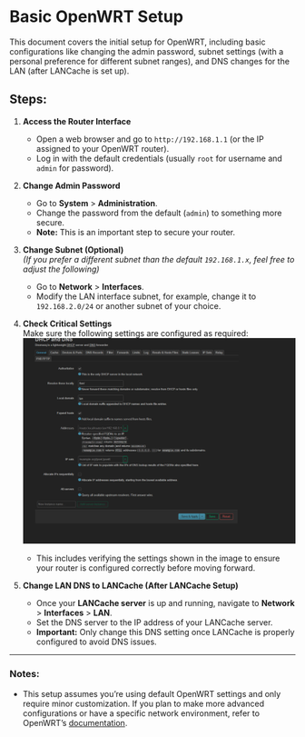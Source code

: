 # Basic OpenWRT Setup

This document covers the initial setup for OpenWRT, including basic configurations like changing the admin password, subnet settings (with a personal preference for different subnet ranges), and DNS changes for the LAN (after LANCache is set up).

## Steps:

1. **Access the Router Interface**
   - Open a web browser and go to `http://192.168.1.1` (or the IP assigned to your OpenWRT router).
   - Log in with the default credentials (usually `root` for username and `admin` for password).

2. **Change Admin Password**
   - Go to **System** > **Administration**.
   - Change the password from the default (`admin`) to something more secure.
   - **Note:** This is an important step to secure your router.

3. **Change Subnet (Optional)**  
   *(If you prefer a different subnet than the default `192.168.1.x`, feel free to adjust the following)*  
   - Go to **Network** > **Interfaces**.
   - Modify the LAN interface subnet, for example, change it to `192.168.2.0/24` or another subnet of your choice.

4. **Check Critical Settings**  
   Make sure the following settings are configured as required:
   ![Critical Settings](./images/01-dhcp-settings.png)
   - This includes verifying the settings shown in the image to ensure your router is configured correctly before moving forward.

5. **Change LAN DNS to LANCache (After LANCache Setup)**
   - Once your **LANCache server** is up and running, navigate to **Network** > **Interfaces** > **LAN**.
   - Set the DNS server to the IP address of your LANCache server.
   - **Important:** Only change this DNS setting once LANCache is properly configured to avoid DNS issues.

---

### Notes:
- This setup assumes you’re using default OpenWRT settings and only require minor customization. If you plan to make more advanced configurations or have a specific network environment, refer to OpenWRT’s [documentation](https://openwrt.org/docs/start).
